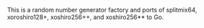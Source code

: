 This is a random number generator factory and ports of splitmix64, xoroshiro128+, xoshiro256++, and xoshiro256** to Go.
